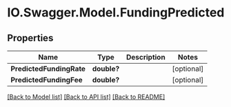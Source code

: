 # IO.Swagger.Model.FundingPredicted
## Properties

Name | Type | Description | Notes
------------ | ------------- | ------------- | -------------
**PredictedFundingRate** | **double?** |  | [optional] 
**PredictedFundingFee** | **double?** |  | [optional] 

[[Back to Model list]](../README.md#documentation-for-models) [[Back to API list]](../README.md#documentation-for-api-endpoints) [[Back to README]](../README.md)

